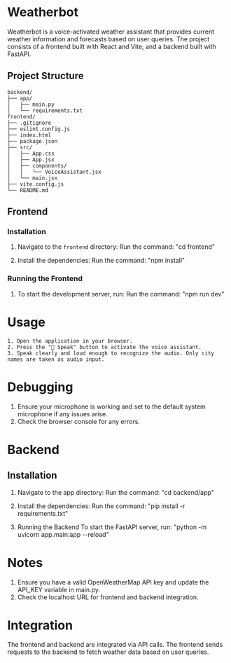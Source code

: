 # Weatherbot

Weatherbot is a voice-activated weather assistant that provides current weather information and forecasts based on user queries. The project consists of a frontend built with React and Vite, and a backend built with FastAPI.

## Project Structure
```
backend/
├── app/
│   ├── main.py
│   └── requirements.txt
frontend/
├── .gitignore
├── eslint.config.js
├── index.html
├── package.json
├── src/
│   ├── App.css
│   ├── App.jsx
│   ├── components/
│   │   └── VoiceAssistant.jsx
│   └── main.jsx
├── vite.config.js
└── README.md
```



## Frontend

### Installation

1. Navigate to the `frontend` directory:
    Run the command: 
        "cd frontend"

2. Install the dependencies:
    Run the command:
        "npm install"


### Running the Frontend

1. To start the development server, run:
    Run the command:
        "npm run dev"


# Usage
    1. Open the application in your browser.
    2. Press the "🎤 Speak" button to activate the voice assistant.
    3. Speak clearly and loud enough to recognize the audio. Only city names are taken as audio input.


# Debugging
1. Ensure your microphone is working and set to the default system microphone if any issues arise.
2. Check the browser console for any errors.



# Backend

## Installation
1. Navigate to the app directory:
    Run the command:
        "cd backend/app"

2. Install the dependencies:
    Run the command:
        "pip install -r requirements.txt"

3. Running the Backend
    To start the FastAPI server, run:
        "python -m uvicorn app.main:app --reload"


# Notes
1. Ensure you have a valid OpenWeatherMap API key and update the API_KEY variable in main.py.
2. Check the localhost URL for frontend and backend integration.


# Integration
The frontend and backend are integrated via API calls. The frontend sends requests to the backend to fetch weather data based on user queries.